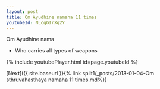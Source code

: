 ```yaml
---
layout: post
title: Om Ayudhine namaha 11 times
youtubeId: NLcgGIrXq2Y
---
```

 
 
Om Ayudhine nama 
 
 -  Who carries all types of weapons 
 
  
 
  
 
 
 
 
 
 


{% include youtubePlayer.html id=page.youtubeId %}
 
[Next]({{ site.baseurl }}{% link  split1/_posts/2013-01-04-Om sthruvahasthaya namaha 11 times.md%})
 
